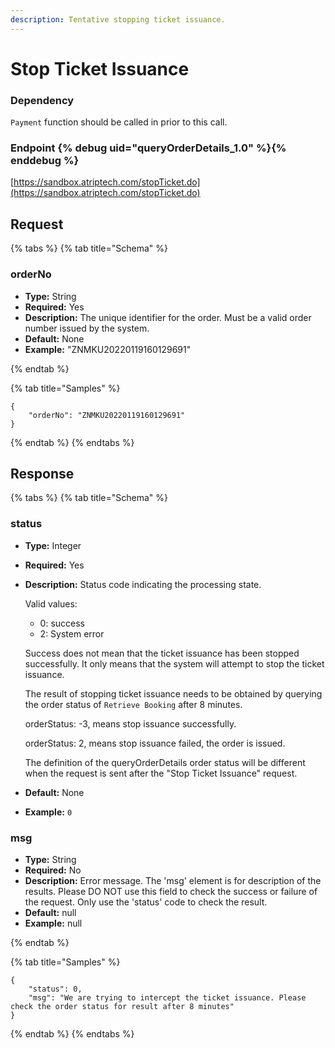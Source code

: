 ```yaml
---
description: Tentative stopping ticket issuance.
---
```


# Stop Ticket Issuance

### Dependency

`Payment` function should be called in prior to this call.

### Endpoint {% debug uid="queryOrderDetails_1.0" %}{% enddebug %}

[https://sandbox.atriptech.com/stopTicket.do](https://sandbox.atriptech.com/stopTicket.do)

## Request

{% tabs %}
{% tab title="Schema" %}
### **orderNo**
- **Type:** String  
- **Required:** Yes  
- **Description:** The unique identifier for the order. Must be a valid order number issued by the system.    
- **Default:** None  
- **Example:** "ZNMKU20220119160129691"

{% endtab %}

{% tab title="Samples" %}
```
{
    "orderNo": "ZNMKU20220119160129691"
}             
```
{% endtab %}
{% endtabs %}

## Response

{% tabs %}
{% tab title="Schema" %}
### **status**
- **Type:** Integer  
- **Required:** Yes  
- **Description:** Status code indicating the processing state.  

  Valid values:
  - 0: success
  - 2: System error

  Success does not mean that the ticket issuance has been stopped successfully. It only means that the system will attempt to stop the ticket issuance.

  The result of stopping ticket issuance needs to be obtained by querying the order status of `Retrieve Booking` after 8 minutes.

  orderStatus: -3, means stop issuance successfully.
    
  orderStatus: 2, means stop issuance failed, the order is issued.

  The definition of the queryOrderDetails order status will be different when the request is sent after the "Stop Ticket Issuance" request.
- **Default:** None  
- **Example:** `0`

### **msg**
- **Type:** String  
- **Required:** No  
- **Description:** Error message. The 'msg' element is for description of the results. Please DO NOT use this field to check the success or failure of the request. Only use the 'status' code to check the result.  
- **Default:** null  
- **Example:** null  

{% endtab %}

{% tab title="Samples" %}
```
{
    "status": 0,
    "msg": "We are trying to intercept the ticket issuance. Please check the order status for result after 8 minutes"
}
```
{% endtab %}
{% endtabs %}
